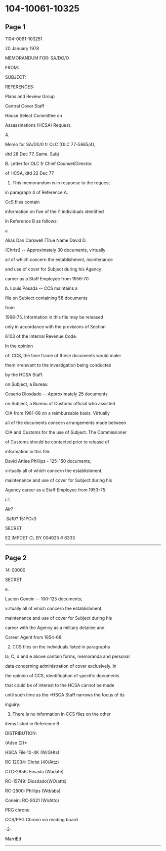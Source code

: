 # 104-10061-10325

## Page 1

1104-0061-103251

20 January 1978

MEMORANDUM FOR: SA/DO/O

FROM:

SUBJECT:

REFERENCES:

Plans and Review Group

Central Cover Staff

House Select Committee on

Assassinations (HCSA) Request.

A.

Memo for SA/D0/0 fr OLC (OLC 77-5685/4),

dtd 28 Dec 77, Same. Subj

B. Letter for OLC fr Chief Counsel/Director.

of HCSA, dtd 22 Dec 77

1. This memorandum is in response to the request

in paragraph 4 of Reference A.

CcS files contain

information on five of the l1 individuals identified

in Reference B as follows:

a.

Alias Dan Carswell (True Name David D.

(Christ) -- Approximately 30 documents, virtually

all of which concern the establishment, maintenance

and use of cover for Subject during his Agency

career as a Staff Employee from 1956-70.

b. Louis Posada -- CCS maintains a

file on Subiect containing 58 documents

from

1968-75. Information in this file may be released

only in accordance with the provisions of Section

6103 of the Internal Revenue Code.

In the opinion

of: CCS, the time frame of these documents would make

them irrelevant to the investigation being conducted

by the HCSA Staff.

on Subject, a Bureau

Cesario Diosdado -- Approximately 25 documents

on Subject, a Bureau of Customs official who assisted

CIA from 1961-68 on a reimbursable basis. Virtually

all of the documents concern arrangements made between

CIA and Customs for the use of Subject. The Commissioner

of Customs should be contacted prior to release of

information in this file.

David Attlee Phillips - 125-150 documents,

virtually all of which concern the establishment,

maintenance and use of cover for Subject during his

Agency career as a Staff Employee from 1953-75.

i.!:

Air?

.Sa10? 151PCk3

SECRET

E2 IMPDET CL BY 004925 # 6333

---

## Page 2

14-00000

SECRET

e.

Lucien Conein -- 100-125 documents;

virtually all of which concern the establishment,

maintenance and use of cover for Subject during his

career with the Agency as a military detailee and

Career Agent from 1954-68.

2. CCS files on the individuals listed in paragraphs

la, C, d and e above contain forms, memoranda and personal

data concerning administration of cover exclusively. In

the opinion of CCS, identification of specific documents

that could be of interest to the HCSA cannot be made

until such time as the •HSCA Staff narrows the focus of its

inguiry.

3. There is no information in CCS files on the other

items listed in Reference B.

DISTRIBUTION:

(Adse (2)*

HSCA File 10-4K (W/GHts)

RC 12034: Christ (40/Attz)

CTC-2956: Fosada (Wadate)

RC-15749: Diosdado(WO/atts)

RC-2500: Phillips (Wd/abs)

Conein: RC-9321 (Wi/Atto)

PRG chrono

CCS/PPG Chrono via reading board

-2-

MarriEd

---


